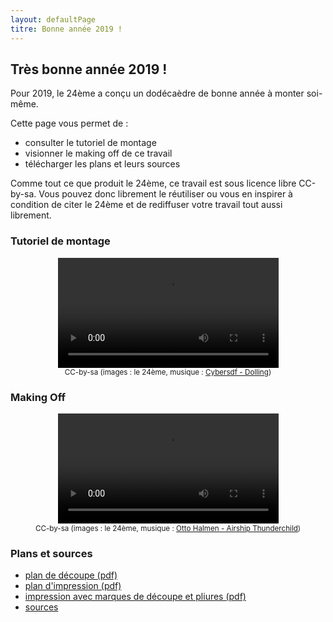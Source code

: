 ```yaml
---
layout: defaultPage
titre: Bonne année 2019 !
---
```


## Très bonne année 2019 !

Pour 2019, le 24ème a conçu un dodécaèdre de bonne année à monter soi-même.

Cette page vous permet de :

 - consulter le tutoriel de montage
 - visionner le making off de ce travail
 - télécharger les plans et leurs sources

Comme tout ce que produit le 24ème, ce travail est sous licence libre CC-by-sa. Vous pouvez donc librement le réutiliser ou vous en inspirer à condition de citer le 24ème et de rediffuser votre travail tout aussi librement.

### Tutoriel de montage

<center>
<video id="sampleMovie" style="width: 70%;" preload controls>
	<source src="/img/2019/instructions.mp4" />
</video>
<br/>
<small>CC-by-sa (images : le 24ème, musique : <a href="https://www.auboutdufil.com/index.php?id=502">Cybersdf - Dolling</a>)</small>
</center>

### Making Off

<center>
<video id="sampleMovie" style="width: 70%;" preload controls>
        <source src="/img/2019/makingoff.mp4" />
</video>
<br/>
<small>CC-by-sa (images : le 24ème, musique : <a href="https://www.auboutdufil.com/index.php?id=482">Otto Halmen - Airship Thunderchild</a>)</small>
</center>

### Plans et sources

 - [plan de découpe (pdf)](/img/2019/dodecaedre_decoupe.pdf)
 - [plan d'impression (pdf)](/img/2019/dodecaedre_couleurs.pdf)
 - [impression avec marques de découpe et pliures (pdf)](/img/2019/dodecaedre_couleurs_decoupe.pdf)
 - [sources](https://github.com/24eme/dodecaedre_2019)


